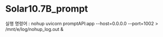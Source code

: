 # Solar10.7B_prompt
실행 명령어 : nohup uvicorn promptAPI:app --host=0.0.0.0 --port=1002 > /mnt/e/log/nohup_log.out &
